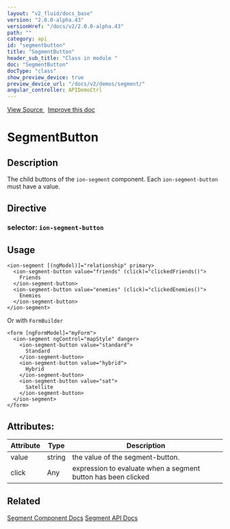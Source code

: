 ```yaml
---
layout: "v2_fluid/docs_base"
version: "2.0.0-alpha.43"
versionHref: "/docs/v2/2.0.0-alpha.43"
path: ""
category: api
id: "segmentbutton"
title: "SegmentButton"
header_sub_title: "Class in module "
doc: "SegmentButton"
docType: "class"
show_preview_device: true
preview_device_url: "/docs/v2/demos/segment/"
angular_controller: APIDemoCtrl 
---
```





<div class="improve-docs">
<a href='http://github.com/driftyco/ionic2/tree/master/ionic/components/segment/segment.ts#L131'>
View Source
</a>
&nbsp;
<a href='http://github.com/driftyco/ionic2/edit/master/ionic/components/segment/segment.ts#L131'>
Improve this doc
</a>
</div>





<h1 class="api-title">


SegmentButton






</h1>






<!-- description -->
<h2>Description</h2>

<p>The child buttons of the <code>ion-segment</code> component. Each <code>ion-segment-button</code> must have a value.</p>


<h2>Directive</h2>
<h3>selector: <code>ion-segment-button</code></h3>
<!-- @usage tag -->

<h2>Usage</h2>

<pre><code class="lang-html">&lt;ion-segment [(ngModel)]=&quot;relationship&quot; primary&gt;
  &lt;ion-segment-button value=&quot;friends&quot; (click)=&quot;clickedFriends()&quot;&gt;
    Friends
  &lt;/ion-segment-button&gt;
  &lt;ion-segment-button value=&quot;enemies&quot; (click)=&quot;clickedEnemies()&quot;&gt;
    Enemies
  &lt;/ion-segment-button&gt;
&lt;/ion-segment&gt;
</code></pre>
<p>Or with <code>FormBuilder</code></p>
<pre><code class="lang-html">&lt;form [ngFormModel]=&quot;myForm&quot;&gt;
  &lt;ion-segment ngControl=&quot;mapStyle&quot; danger&gt;
    &lt;ion-segment-button value=&quot;standard&quot;&gt;
      Standard
    &lt;/ion-segment-button&gt;
    &lt;ion-segment-button value=&quot;hybrid&quot;&gt;
      Hybrid
    &lt;/ion-segment-button&gt;
    &lt;ion-segment-button value=&quot;sat&quot;&gt;
      Satellite
    &lt;/ion-segment-button&gt;
  &lt;/ion-segment&gt;
&lt;/form&gt;
</code></pre>




<!-- @property tags -->

<h2>Attributes:</h2>
<table class="table" style="margin:0;">
<thead>
<tr>
<th>Attribute</th>












<th>Type</th>


<th>Description</th>
</tr>
</thead>
<tbody>

<tr>
<td>
value
</td>


<td>
string
</td>


<td>
the value of the segment-button.
</td>
</tr>

<tr>
<td>
click
</td>


<td>
Any
</td>


<td>
expression to evaluate when a segment button has been clicked
</td>
</tr>

</tbody>
</table>


<!-- methods on the class --><!-- related link -->

<h2>Related</h2>

<a href='/docs/v2/components#segment'>Segment Component Docs</a>
<a href='/docs/v2/api/components/segment/Segment/'>Segment API Docs</a><!-- end content block -->


<!-- end body block -->


